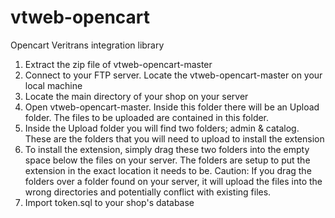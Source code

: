 vtweb-opencart
==============

Opencart Veritrans integration library
1. Extract the zip file of vtweb-opencart-master
2. Connect to your FTP server. Locate the vtweb-opencart-master on your local machine
3. Locate the main directory of your shop on your server
4. Open vtweb-opencart-master. Inside this folder there will be an Upload folder. The files to be uploaded are contained in this folder.
5. Inside the Upload folder you will find two folders; admin & catalog. These are the folders that you will need to upload to install the extension
6. To install the extension, simply drag these two folders into the empty space below the files on your server.
   The folders are setup to put the extension in the exact location it needs to be.
   Caution: If you drag the folders over a folder found on your server, 
            it will upload the files into the wrong directories and potentially conflict with existing files.
7. Import token.sql to your shop's database
